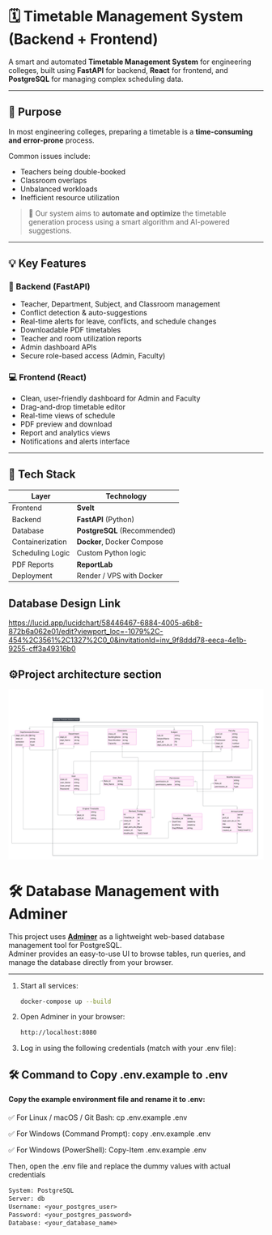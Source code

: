 # 🗓️ Timetable Management System (Backend + Frontend)

A smart and automated **Timetable Management System** for engineering colleges, built using **FastAPI** for backend, **React** for frontend, and **PostgreSQL** for managing complex scheduling data.

---

## 🎯 Purpose

In most engineering colleges, preparing a timetable is a **time-consuming and error-prone** process.

Common issues include:
- Teachers being double-booked
- Classroom overlaps
- Unbalanced workloads
- Inefficient resource utilization

> 🎯 Our system aims to **automate and optimize** the timetable generation process using a smart algorithm and AI-powered suggestions.

---

## 💡 Key Features

### 🔧 Backend (FastAPI)
- Teacher, Department, Subject, and Classroom management
- Conflict detection & auto-suggestions
- Real-time alerts for leave, conflicts, and schedule changes
- Downloadable PDF timetables
- Teacher and room utilization reports
- Admin dashboard APIs
- Secure role-based access (Admin, Faculty)

### 💻 Frontend (React)
- Clean, user-friendly dashboard for Admin and Faculty
- Drag-and-drop timetable editor
- Real-time views of schedule
- PDF preview and download
- Report and analytics views
- Notifications and alerts interface

---

## 🧱 Tech Stack

| Layer       | Technology           |
|-------------|----------------------|
| Frontend    | **Svelt** |
| Backend     | **FastAPI** (Python) |
| Database    | **PostgreSQL** (Recommended) |
| Containerization | **Docker**, Docker Compose |
| Scheduling Logic | Custom Python logic
| PDF Reports | **ReportLab** |
| Deployment  |  Render / VPS with Docker |


## Database Design Link

https://lucid.app/lucidchart/58446467-6884-4005-a6b8-872b6a062e01/edit?viewport_loc=-1079%2C-454%2C3561%2C1327%2C0_0&invitationId=inv_9f8ddd78-eeca-4e1b-9255-cff3a49316b0


##  ⚙️Project architecture section

<img src="./TimetableDatabaseDesign.jpg"/>



# 🛠️ Database Management with Adminer

This project uses **[Adminer](https://www.adminer.org/)** as a lightweight web-based database management tool for PostgreSQL.  
Adminer provides an easy-to-use UI to browse tables, run queries, and manage the database directly from your browser.

---

1. Start all services:
   ```bash
   docker-compose up --build

2. Open Adminer in your browser:
    ```bash
    http://localhost:8080

3. Log in using the following credentials (match with your .env file):

##  🛠️ Command to Copy .env.example to .env

#### Copy the example environment file and rename it to .env:

✅ For Linux / macOS / Git Bash:
    cp .env.example .env


✅ For Windows (Command Prompt):
    copy .env.example .env


✅ For Windows (PowerShell):
    Copy-Item .env.example .env

Then, open the .env file and replace the dummy values with actual credentials 

    System: PostgreSQL
    Server: db
    Username: <your_postgres_user>
    Password: <your_postgres_password>
    Database: <your_database_name>